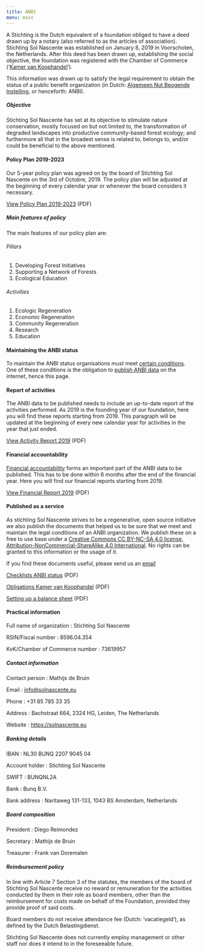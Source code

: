 ```yaml
---
title: ANBI
menu: main
---
```


A Stichting is the Dutch equivalent of a foundation obliged to have a deed drawn up by a notary (also referred to as the articles of association). Stichting Sol Nascente was established on January 8, 2019 in Voorschoten, the Netherlands. After this deed has been drawn up, establishing the social objective, the foundation was registered with the Chamber of Commerce (‘[Kamer van Koophandel](https://www.kvk.nl/)’).

This information was drawn up to satisfy the legal requirement to obtain the status of a public benefit organization (in Dutch: [Algemeen Nut Beogende Instelling](https://www.belastingdienst.nl/wps/wcm/connect/bldcontentnl/belastingdienst/zakelijk/bijzondere_regelingen/goede_doelen/algemeen_nut_beogende_instellingen/wat_is_een_anbi), or henceforth: ANBI).

##### Objective
Stichting Sol Nascente has set at its objective to stimulate nature conservation, mostly focused on but not limited to, the transformation of degraded landscapes into productive community-based forest ecology;
and furthermore all that in the broadest sense is related to, belongs to, and/or could be beneficial to the above mentioned.

#### Policy Plan 2019-2023
Our 5-year policy plan was agreed on by the board of Stichting Sol Nascente on the 3rd of Octobre, 2019. The policy plan will be adjusted at the beginning of every calendar year or whenever the board considers it necessary.

[View Policy Plan 2019-2023](/policy_plan/policy_plan_2019.pdf) (PDF)

##### Main features of policy
The main features of our policy plan are:

###### Pillars
1. Developing Forest Initiatives
2. Supporting a Network of Forests
3. Ecological Education

###### Activities
1. Ecologic Regeneration
2. Economic Regeneration
3. Community Regeneration
4. Research
5. Education

#### Maintaining the ANBI status
To maintain the ANBI status organisations must meet [certain conditions](https://www.belastingdienst.nl/wps/wcm/connect/bldcontentnl/belastingdienst/zakelijk/bijzondere_regelingen/goede_doelen/algemeen_nut_beogende_instellingen/welke_verplichtingen_heeft_een_anbi). One of these conditions is the obligation to [publish ANBI data](https://www.belastingdienst.nl/wps/wcm/connect/bldcontentnl/belastingdienst/zakelijk/bijzondere_regelingen/goede_doelen/algemeen_nut_beogende_instellingen/gegevens_van_een_anbi_publiceren_op_een_internetsite/gegevens_van_een_anbi_publiceren_op_een_internetsite) on the internet, hence this page.

#### Report of activities
The ANBI data to be published needs to include an up-to-date report of the activities performed. As 2019 is the founding year of our foundation, here you will find these reports starting from 2019. This paragraph will be updated at the beginning of every new calendar year for activities in the year that just ended.

[View Activity Report 2019](/anbi_obligations_2019/Activity_Report_2019.pdf) (PDF)

#### Financial accountability
[Financial accountability](https://www.belastingdienst.nl/wps/wcm/connect/bldcontentnl/belastingdienst/zakelijk/bijzondere_regelingen/goede_doelen/algemeen_nut_beogende_instellingen/gegevens_van_een_anbi_publiceren_op_een_internetsite/financiele_verantwoording_publiceren) forms an important part of the ANBI data to be published. This has to be done within 6 months after the end of the financial year. Here you will find our financial reports starting from 2019.

[View Financial Report 2019](/anbi_obligations_2019/Financial_Report_2019.pdf) (PDF)

#### Published as a service
As stichting Sol Nascente strives to be a regenerative, open source initiative we also publish the documents that helped us to be sure that we meet and maintain the legal conditions of an ANBI organization. We publish these on a free to use base under a [Creative Commons CC BY-NC-SA 4.0 license, Attribution-NonCommercial-ShareAlike 4.0 International](https://creativecommons.org/licenses/by-nc-sa/4.0/).
No rights can be granted to this information or the usage of it.

If you find these documents useful, please send us an [email](mailto:info@solnascente.eu)

[Checklists ANBI status](/publish_as_a_service/Checklists_ANBI_status.pdf) (PDF)

[Obligations Kamer van Koophandel](/publish_as_a_service/Obligations_Kamer_van_Koophandel.pdf) (PDF)

[Setting up a balance sheet](/publish_as_a_service/Setting_up_a_balance_sheet.pdf) (PDF)

#### Practical information
Full name of organization
: Stichting Sol Nascente

RSIN/Fiscal number
: 8596.04.354

KvK/Chamber of Commerce number
: 73619957

##### Contact information
Contact person
: Mathijs de Bruin

Email
: info@solnascente.eu

Phone
: ‭‭+31 85 785 33 35‬

Address
: Bachstraat 664,
  2324 HG,
  Leiden, 
  The Netherlands

Website
: https://solnascente.eu

##### Banking details
IBAN
: NL30 BUNQ 2207 9045 04

Account holder
: Stichting Sol Nascente

SWIFT
: BUNQNL2A

Bank
: Bunq B.V.

Bank address
: Naritaweg 131-133, 1043 BS Amsterdam, Netherlands

##### Board composition
President
: Diego Reimondez

Secretary
: Mathijs de Bruin

Treasurer
: Frank van Doremalen

##### Reimbursement policy
In line with Article 7 Section 3 of the statutes, the members of the board of Stichting Sol Nascente receive no reward or remuneration for the activities conducted by them in their role as board members, other than the reimbursement for costs made on behalf of the Foundation, provided they provide proof of said costs.

Board members do not receive attendance fee (Dutch: ‘vacatiegeld’), as defined by the Dutch Belastingdienst.

Stichting Sol Nascente does not currently employ management or other staff nor does it intend to in the foreseeable future.

